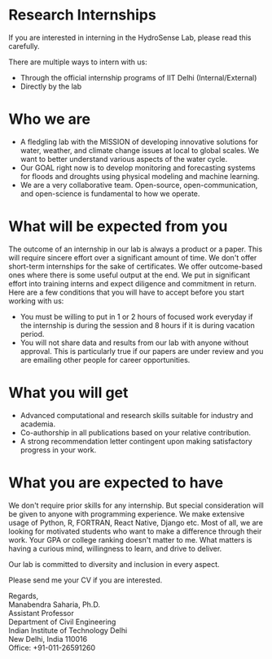 # Research Internships

If you are interested in interning in the HydroSense Lab, please read this carefully.

There are multiple ways to intern with us:

* Through the official internship programs of IIT Delhi (Internal/External)
* Directly by the lab

# Who we are
* A fledgling lab with the MISSION of developing innovative solutions for water, weather, and climate change issues at local to global scales. We want to better understand various aspects of the water cycle.
* Our GOAL right now is to develop monitoring and forecasting systems for floods and droughts using physical modeling and machine learning. 
* We are a very collaborative team.  Open-source, open-communication, and open-science is fundamental to how we operate.

# What will be expected from you
The outcome of an internship in our lab is always a product or a paper. This will require sincere effort over a significant amount of time. We don't offer short-term internships for the sake of certificates. We offer outcome-based ones where there is some useful output at the end. We put in significant effort into training interns and expect diligence and commitment in return. Here are a few conditions that you will have to accept before you start working with us:
* You must be willing to put in 1 or 2 hours of focused work everyday if the internship is during the session and 8 hours if it is during vacation period.                                 
* You will not share data and results from our lab with anyone without approval. This is particularly true if our papers are under review and you are emailing other people for career opportunities.

# What you will get
* Advanced computational and research skills suitable for industry and academia.
* Co-authorship in all publications based on your relative contribution.
* A strong recommendation letter contingent upon making satisfactory progress in your work. 

# What you are expected to have
We don't require prior skills for any internship. But special consideration will be given to anyone with programming experience. We make extensive usage of Python, R, FORTRAN, React Native, Django etc. Most of all, we are looking for motivated students who want to make a difference through their work. Your GPA or college ranking doesn't matter to me. What matters is having a curious mind, willingness to learn, and drive to deliver. 

Our lab is committed to diversity and inclusion in every aspect.

Please send me your CV if you are interested.

Regards,   
Manabendra Saharia, Ph.D.   
Assistant Professor           
Department of Civil Engineering  
Indian Institute of Technology Delhi  
New Delhi, India 110016   
Office: +91-011-26591260
